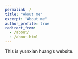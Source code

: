 ```yaml
---
permalink: /
title: "About me"
excerpt: "About me"
author_profile: true
redirect_from: 
  - /about/
  - /about.html
---
```


This is yuanxian huang's website.